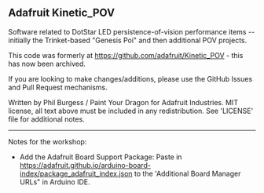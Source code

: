 ## Adafruit Kinetic_POV

Software related to DotStar LED persistence-of-vision performance items -- initially the Trinket-based "Genesis Poi" and then additional POV projects.

This code was formerly at https://github.com/adafruit/Kinetic_POV - this has now been archived.

If you are looking to make changes/additions, please use the GitHub Issues and Pull Request mechanisms.

Written by Phil Burgess / Paint Your Dragon for Adafruit Industries. MIT license, all text above must be included in any redistribution. See 'LICENSE' file for additional notes.

----------------------------
Notes for the workshop:

* Add the Adafruit Board Support Package:
  Paste in https://adafruit.github.io/arduino-board-index/package_adafruit_index.json to the 'Additional Board Manager URLs" in Arduino IDE.
  
